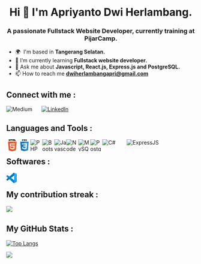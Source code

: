 <h1 align="center">Hi 👋 I'm Apriyanto Dwi Herlambang.</h1>
<h3 align="center">A passionate Fullstack Website Developer, currently training at PijarCamp.</h3>

- 🌍  I'm based in **Tangerang Selatan.**
- 🌱 I’m currently learning **Fullstack website developer.**
- 💬 Ask me about **Javascript, React.js, Express.js and PostgreSQL.**
- 📫 How to reach me **dwiherlambangapri@gmail.com**

## Connect with me :
<div align="left">
<a href="https://www.linkedin.com/in/apriyantodwiherlambang" target="_blank">
  <img alt="LinkedIn" width="78px" src="https://upload.wikimedia.org/wikipedia/commons/0/01/LinkedIn_Logo.svg"/>
</a>

<a href="https://medium.com/@apriyantodwiherlambang" target="_blank">
  <img align="left" alt="Medium" width="94px" src="https://www.closer.pt/media/1862/medium-logo.png"/>
</a>
</div>

## Languages and Tools :
<a href="https://www.w3schools.com/html" target="_blank">
  <img align="left" alt="HTML5" width="32px" src="https://raw.githubusercontent.com/github/explore/80688e429a7d4ef2fca1e82350fe8e3517d3494d/topics/html/html.png">
</a>

<a href="https://www.w3schools.com/css" target="_blank">
  <img align="left" alt="CSS3" width="32px" height="32"     src="https://raw.githubusercontent.com/github/explore/80688e429a7d4ef2fca1e82350fe8e3517d3494d/topics/css/css.png">
</a>

<a href="https://www.php.net/" target="_blank" rel="noreferrer">
  <img align="left" alt="PHP" width="32" height="32" src="https://raw.githubusercontent.com/danielcranney/readme-generator/main/public/icons/skills/php-colored.svg">
</a>

<a href="https://getbootstrap.com/" target="_blank" rel="noreferrer">
  <img align="left" alt="Bootstrap" width="32" height="32" src="https://raw.githubusercontent.com/danielcranney/readme-generator/main/public/icons/skills/bootstrap-colored.svg">
</a>

<a href="https://developer.mozilla.org/en-US/docs/Web/JavaScript" target="_blank" rel="noreferrer">
  <img align="left" alt="Javascript" width="32" height="32" src="https://raw.githubusercontent.com/danielcranney/readme-generator/main/public/icons/skills/javascript-colored.svg">
</a>

<a href="https://nodejs.org/en/" target="_blank" rel="noreferrer">
  <img align="left" alt="NodeJS" width="32" height="32" src="https://raw.githubusercontent.com/danielcranney/readme-generator/main/public/icons/skills/nodejs-colored.svg">
</a>

<a href="https://www.mysql.com/" target="_blank" rel="noreferrer">
  <img align="left" alt="MySQL" width="32" height="32" src="https://raw.githubusercontent.com/danielcranney/readme-generator/main/public/icons/skills/mysql-colored.svg">
</a>

<a href="https://www.postgresql.org/" target="_blank" rel="noreferrer">
  <img align="left" alt="PostgreSQL" width="32" height="32" src="https://raw.githubusercontent.com/danielcranney/readme-generator/main/public/icons/skills/postgresql-colored.svg">
</a>


<a href="https://docs.microsoft.com/en-us/dotnet/csharp" target="_blank" rel="noreferrer">
  <img align="left" alt="C#" width="65" height="32" src="https://static.gunnarpeipman.com/wp-content/uploads/2009/10/csharp-featured.png.webp">
</a>

<a href="https://expressjs.com/" target="_blank" rel="noreferrer">
  <img align="left" alt="ExpressJS" width="90" src="https://initialcommit.com/img/initialcommit/beginners-guide-to-using-express-js-and-node-js-framework.png">
</a>

<br>

## Softwares :
<a href="https://code.visualstudio.com" target="_blank">
  <img align="left" alt="Visual Studio Code" width="28px" src="https://raw.githubusercontent.com/github/explore/80688e429a7d4ef2fca1e82350fe8e3517d3494d/topics/visual-studio-code/visual-studio-code.png">
</a>
<br>


## My contribution streak :
<a href="https://github.com/apriyantodwiherlambang/github-readme-streak-stats">
  <img src="https://github-readme-streak-stats.herokuapp.com/?user=apriyantodwiherlambang#version3">
</a>
<br>

## My GitHub Stats :
[![Top Langs](https://github-readme-stats.vercel.app/api/top-langs/?username=apriyantodwiherlambang&layout=compact)](https://github.com/apriyantodwiherlambang/github-readme-stats)

<img src="https://github-readme-stats.vercel.app/api?username=apriyantodwiherlambang&show_icons=true&count_private=true&hide_border=true" align="left"> 
<br>
